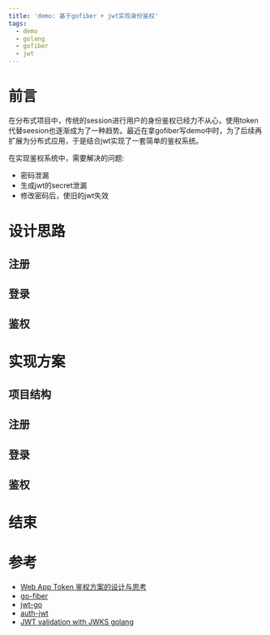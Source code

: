 ```yaml
---
title: 'demo: 基于gofiber + jwt实现身份鉴权'
tags:
  - demo
  - golang
  - gofiber
  - jwt
---
```

# 前言
在分布式项目中，传统的session进行用户的身份鉴权已经力不从心，使用token代替seesion也逐渐成为了一种趋势。最近在拿gofiber写demo中时，为了后续再扩展为分布式应用，于是结合jwt实现了一套简单的鉴权系统。

在实现鉴权系统中，需要解决的问题:
* 密码泄漏
* 生成jwt的secret泄漏
* 修改密码后，使旧的jwt失效

# 设计思路
## 注册

## 登录

## 鉴权

# 实现方案
## 项目结构

## 注册

## 登录

## 鉴权

# 结束


# 参考
* [Web App Token 鉴权方案的设计与思考](https://zhuanlan.zhihu.com/p/28295641)
* [go-fiber](https://github.com/gofiber/fiber)
* [jwt-go](https://pkg.go.dev/github.com/form3tech-oss/jwt-go@v3.2.3+incompatible?utm_source=gopls#section-readme)
* [auth-jwt](https://github.com/gofiber/recipes/tree/master/auth-jwt)
* [JWT validation with JWKS golang](https://stackoverflow.com/questions/61850992/jwt-validation-with-jwks-golang)